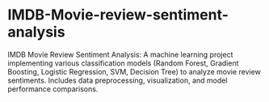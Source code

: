 # IMDB-Movie-review-sentiment-analysis
IMDB Movie Review Sentiment Analysis: A machine learning project implementing various classification models (Random Forest, Gradient Boosting, Logistic Regression, SVM, Decision Tree) to analyze movie review sentiments. Includes data preprocessing, visualization, and model performance comparisons.
